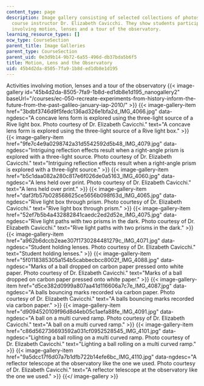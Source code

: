 ```yaml
---
content_type: page
description: Image gallery consisting of selected collections of photos taken by the
  course instructor Dr. Elizabeth Cavicchi. They show students participating in activities
  involving motion, lenses and a tour of the observatory.
learning_resource_types: []
ocw_type: CourseSection
parent_title: Image Galleries
parent_type: CourseSection
parent_uid: 0e3d9b14-9b72-6a55-496d-db37bda5b6f5
title: Motion, Lens and the Observatory
uid: 45b4d2da-8505-7fa9-1b8d-ed1db8e1d195
---
```


Activities involving motion, lenses and a tour of the observatory
{{< image-gallery id="45b4d2da-8505-7fa9-1b8d-ed1db8e1d195_nanogallery2" baseUrl="/courses/ec-050-recreate-experiments-from-history-inform-the-future-from-the-past-galileo-january-iap-2010/" >}}
{{< image-gallery-item href="3bdbf3746d9f5fedc136ad326e1bfa2d_IMG_4066.jpg" data-ngdesc="A concave lens form is explored using the three-light source of a Rive light box. Photo courtesy of Dr. Elizabeth Cavicchi." text="A concave lens form is explored using the three-light source of a Rive light box." >}}
{{< image-gallery-item href="9fe7c4e9a0298742a31d5542592d5b48_IMG_4079.jpg" data-ngdesc="Intriguing reflection effects result when a right-angle prism is explored with a three-light source. Photo courtesy of Dr. Elizabeth Cavicchi." text="Intriguing reflection effects result when a right-angle prism is explored with a three-light source." >}}
{{< image-gallery-item href="b5c1daa082a280c817e6f026de0a5163_IMG_4060.jpg" data-ngdesc="A lens held over print. Photo courtesy of Dr. Elizabeth Cavicchi." text="A lens held over print." >}}
{{< image-gallery-item href="daf3fb57b028568625ce5656b098f63d_IMG_4065.jpg" data-ngdesc="Rive light box through prism. Photo courtesy of Dr. Elizabeth Cavicchi." text="Rive light box through prism." >}}
{{< image-gallery-item href="52ef7b5b4a432882841caedc2ed2d52e_IMG_4075.jpg" data-ngdesc="Rive light paths with two prisms in the dark. Photo courtesy of Dr. Elizabeth Cavicchi." text="Rive light paths with two prisms in the dark." >}}
{{< image-gallery-item href="a962b6dccb2eae307f1730284481279c_IMG_4071.jpg" data-ngdesc="Student holding lenses. Photo courtesy of Dr. Elizabeth Cavicchi." text="Student holding lenses." >}}
{{< image-gallery-item href="5f0118385305a154b5cabbecbcc8002f_IMG_4088.jpg" data-ngdesc="Marks of a ball dropped on carbon paper pressed onto white paper. Photo courtesy of Dr. Elizabeth Cavicchi." text="Marks of a ball dropped on carbon paper pressed onto white paper." >}}
{{< image-gallery-item href="d5ce382d0999a807aa41d116606a7c7e_IMG_4087.jpg" data-ngdesc="A balls bouncing marks recorded via carbon paper. Photo courtesy of Dr. Elizabeth Cavicchi." text="A balls bouncing marks recorded via carbon paper." >}}
{{< image-gallery-item href="d9094520109f96d8d4eb05c1aefa88fe_IMG_4091.jpg" data-ngdesc="A ball on a multi curved ramp. Photo courtesy of Dr. Elizabeth Cavicchi." text="A ball on a multi curved ramp." >}}
{{< image-gallery-item href="c86d562736693592a031cf0952528545_IMG_4101.jpg" data-ngdesc="Lighting a ball rolling on a multi curved ramp. Photo courtesy of Dr. Elizabeth Cavicchi." text="Lighting a ball rolling on a multi curved ramp." >}}
{{< image-gallery-item href="9a5dcc17f6d07a7b1dfb722b14efe6bc_IMG_4110.jpg" data-ngdesc="A reflector telescope at the observatory like the one we used. Photo courtesy of Dr. Elizabeth Cavicchi." text="A reflector telescope at the observatory like the one we used." >}}
{{</ image-gallery >}}